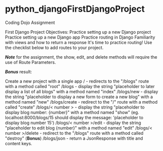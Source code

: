 # python_djangoFirstDjangoProject
Coding Dojo Assignment

First Django Project
Objectives:
Practice setting up a new Django project
Practice setting up a new Django app
Practice routing in Django
Familiarity with views and how to return a response
It's time to practice routing! Use the checklist below to add routes to your project. 

***Note*** for the assignment, the show, edit, and delete methods will require the use of Route Parameters.  

***Bonus*** result:


 Create a new project with a single app
 / - redirects to the "/blogs" route with a method called "root"
 /blogs - display the string "placeholder to later display a list of all blogs" with a method named "index"
 /blogs/new - display the string "placeholder to display a new form to create a new blog" with a method named "new"
 /blogs/create - redirect to the "/" route with a method called "create"
 /blogs/< number > - display the string "placeholder to display blog number: {number}" with a method named "show" (eg. localhost:8000/blogs/15 should display the message: 'placeholder to display blog number 15')
 /blogs/< number >/edit - display the string "placeholder to edit blog {number}" with a method named "edit"
 /blogs/< number >/delete - redirect to the "/blogs" route with a method called "destroy"
 (**Bonus**) /blogs/json - return a JsonResponse with title and content keys.
